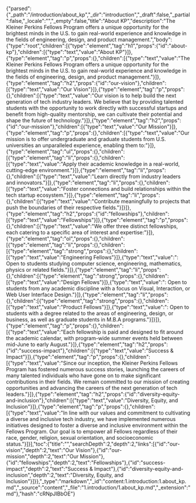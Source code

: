 {"parsed":{"_path":"/introduction/about_kp","_dir":"introduction","_draft":false,"_partial":false,"_locale":"","_empty":false,"title":"About KP","description":"The Kleiner Perkins Fellows Program offers a unique opportunity for the brightest minds in the U.S. to gain real-world experience and knowledge in the fields of engineering, design, and product management.","body":{"type":"root","children":[{"type":"element","tag":"h1","props":{"id":"about-kp"},"children":[{"type":"text","value":"About KP"}]},{"type":"element","tag":"p","props":{},"children":[{"type":"text","value":"The Kleiner Perkins Fellows Program offers a unique opportunity for the brightest minds in the U.S. to gain real-world experience and knowledge in the fields of engineering, design, and product management."}]},{"type":"element","tag":"h2","props":{"id":"our-vision"},"children":[{"type":"text","value":"Our Vision"}]},{"type":"element","tag":"p","props":{},"children":[{"type":"text","value":"Our vision is to help build the next generation of tech industry leaders. We believe that by providing talented students with the opportunity to work directly with successful startups and benefit from high-quality mentorship, we can cultivate their potential and shape the future of technology."}]},{"type":"element","tag":"h2","props":{"id":"our-mission"},"children":[{"type":"text","value":"Our Mission"}]},{"type":"element","tag":"p","props":{},"children":[{"type":"text","value":"Our mission is to offer undergraduate and graduate students from U.S. universities an unparalleled experience, enabling them to:"}]},{"type":"element","tag":"ul","props":{},"children":[{"type":"element","tag":"li","props":{},"children":[{"type":"text","value":"Apply their academic knowledge in a real-world, cutting-edge environment."}]},{"type":"element","tag":"li","props":{},"children":[{"type":"text","value":"Learn directly from industry leaders and innovators."}]},{"type":"element","tag":"li","props":{},"children":[{"type":"text","value":"Foster connections and build relationships within the tech startup ecosystem."}]},{"type":"element","tag":"li","props":{},"children":[{"type":"text","value":"Contribute meaningfully to projects that push the boundaries of their respective fields."}]}]},{"type":"element","tag":"h2","props":{"id":"fellowships"},"children":[{"type":"text","value":"Fellowships"}]},{"type":"element","tag":"p","props":{},"children":[{"type":"text","value":"We offer three distinct fellowships, each catering to a specific area of interest and expertise:"}]},{"type":"element","tag":"ol","props":{},"children":[{"type":"element","tag":"li","props":{},"children":[{"type":"element","tag":"strong","props":{},"children":[{"type":"text","value":"Engineering Fellows"}]},{"type":"text","value":": Open to students studying computer science, engineering, mathematics, physics or related fields."}]},{"type":"element","tag":"li","props":{},"children":[{"type":"element","tag":"strong","props":{},"children":[{"type":"text","value":"Design Fellows"}]},{"type":"text","value":": Open to students from any academic discipline with a focus on Visual, Interaction, or Web User Interface Design."}]},{"type":"element","tag":"li","props":{},"children":[{"type":"element","tag":"strong","props":{},"children":[{"type":"text","value":"Product Fellows"}]},{"type":"text","value":": Open to students with a degree related to the areas of engineering, design, or business, as well as graduate students in M.B.A programs."}]}]},{"type":"element","tag":"p","props":{},"children":[{"type":"text","value":"Each fellowship is paid and designed to fit around the academic calendar, with program-wide summer events held between mid-June to early August."}]},{"type":"element","tag":"h2","props":{"id":"success-impact"},"children":[{"type":"text","value":"Success & Impact"}]},{"type":"element","tag":"p","props":{},"children":[{"type":"text","value":"Since our inception, the Kleiner Perkins Fellows Program has fostered numerous success stories, launching the careers of many talented individuals who have gone on to make significant contributions in their fields. We remain committed to our mission of creating opportunities and advancing the careers of the next generation of tech leaders."}]},{"type":"element","tag":"h2","props":{"id":"diversity-equity-and-inclusion"},"children":[{"type":"text","value":"Diversity, Equity, and Inclusion"}]},{"type":"element","tag":"p","props":{},"children":[{"type":"text","value":"In line with our values and commitment to cultivating a diverse and inclusive tech industry, we have implemented numerous initiatives designed to foster a diverse and inclusive environment within the Fellows Program. Our goal is to empower all Fellows regardless of their race, gender, religion, sexual orientation, and socioeconomic status."}]}],"toc":{"title":"","searchDepth":2,"depth":2,"links":[{"id":"our-vision","depth":2,"text":"Our Vision"},{"id":"our-mission","depth":2,"text":"Our Mission"},{"id":"fellowships","depth":2,"text":"Fellowships"},{"id":"success-impact","depth":2,"text":"Success & Impact"},{"id":"diversity-equity-and-inclusion","depth":2,"text":"Diversity, Equity, and Inclusion"}]}},"_type":"markdown","_id":"content:1.introduction:1.about_kp.md","_source":"content","_file":"1.introduction/1.about_kp.md","_extension":"md"},"hash":"cRNpJIBbOE"}